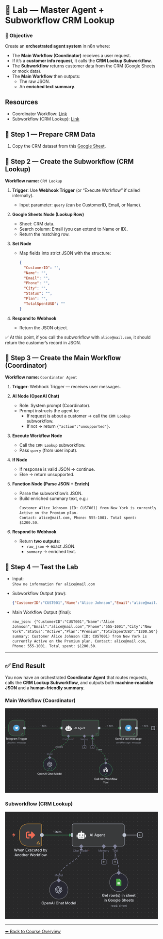 # 🧪 Lab — Master Agent + Subworkflow CRM Lookup

### 🎯 Objective
Create an **orchestrated agent system** in n8n where:  
- The **Main Workflow (Coordinator)** receives a user request.  
- If it’s a **customer info request**, it calls the **CRM Lookup Subworkflow**.  
- The **Subworkflow** returns customer data from the CRM (Google Sheets or mock data).  
- The **Main Workflow** then outputs:  
  - The raw JSON.  
  - An **enriched text summary**.  

## Resources

- Coordinator Workflow: [Link](./G_CRM.json)
- Subworkflow (CRM Lookup): [Link](./Sub_WF_CRM.json)

## 🔹 Step 1 — Prepare CRM Data
1. Copy the CRM dataset from this [Google Sheet](https://docs.google.com/spreadsheets/d/1CZV1sn9sUM8SDVUcAwoOD3g3dceTavxdP8eEiKJNoDc/edit?usp=sharing).  


## 🔹 Step 2 — Create the Subworkflow (CRM Lookup)

**Workflow name:** `CRM Lookup`  

1. **Trigger**: Use **Webhook Trigger** (or “Execute Workflow” if called internally).  
   - Input parameter: `query` (can be CustomerID, Email, or Name).  

2. **Google Sheets Node (Lookup Row)**  
   - Sheet: CRM data.  
   - Search column: Email (you can extend to Name or ID).  
   - Return the matching row.  

3. **Set Node**  
   - Map fields into strict JSON with the structure:  
     ```json
     {
       "CustomerID": "",
       "Name": "",
       "Email": "",
       "Phone": "",
       "City": "",
       "Status": "",
       "Plan": "",
       "TotalSpentUSD": ""
     }
     ```  

4. **Respond to Webhook**  
   - Return the JSON object.  

✅ At this point, if you call the subworkflow with `alice@mail.com`, it should return the customer’s record in JSON.  


## 🔹 Step 3 — Create the Main Workflow (Coordinator)

**Workflow name:** `Coordinator Agent`  

1. **Trigger**: Webhook Trigger — receives user messages.  

2. **AI Node (OpenAI Chat)**  
   - Role: System prompt (Coordinator).  
   - Prompt instructs the agent to:  
     - If request is about a customer → call the `CRM Lookup` subworkflow.  
     - If not → return `{"action":"unsupported"}`.  

3. **Execute Workflow Node**  
   - Call the `CRM Lookup` subworkflow.  
   - Pass `query` (from user input).  

4. **If Node**  
   - If response is valid JSON → continue.  
   - Else → return unsupported.  

5. **Function Node (Parse JSON + Enrich)**  
   - Parse the subworkflow’s JSON.  
   - Build enriched summary text, e.g.:  
     ```
     Customer Alice Johnson (ID: CUST001) from New York is currently Active on the Premium plan.
     Contact: alice@mail.com, Phone: 555-1001. Total spent: $1200.50.
     ```  

6. **Respond to Webhook**  
   - Return **two outputs**:  
     - `raw_json` → exact JSON.  
     - `summary` → enriched text.  


## 🔹 Step 4 — Test the Lab

- Input:  
  `Show me information for alice@mail.com`  

- Subworkflow Output (raw):  
  ```json
  {"CustomerID":"CUST001","Name":"Alice Johnson","Email":"alice@mail.com","Phone":"555-1001","City":"New York","Status":"Active","Plan":"Premium","TotalSpentUSD":"1200.50"}
  ```  

- Main Workflow Output (final):  
  ```
  raw_json: {"CustomerID":"CUST001","Name":"Alice Johnson","Email":"alice@mail.com","Phone":"555-1001","City":"New York","Status":"Active","Plan":"Premium","TotalSpentUSD":"1200.50"}
  summary: Customer Alice Johnson (ID: CUST001) from New York is currently Active on the Premium plan. Contact: alice@mail.com, Phone: 555-1001. Total spent: $1200.50.
  ```  

---

## ✅ End Result
You now have an orchestrated **Coordinator Agent** that routes requests, calls the **CRM Lookup Subworkflow**, and outputs both **machine-readable JSON** and a **human-friendly summary**.  

### Main Workflow (Coordinator)
![](../../04.assets/images/main_wf.png)

### Subworkflow (CRM Lookup)
![](../../04.assets/images/subwf.png)

---

[⬅ Back to Course Overview](../../README.md)


